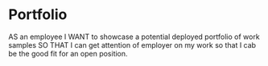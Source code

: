 # Portfolio
AS an employee
I WANT to showcase a potential deployed portfolio of work samples
SO THAT I can get attention of employer on my work so that I cab be the good fit for an open position.
